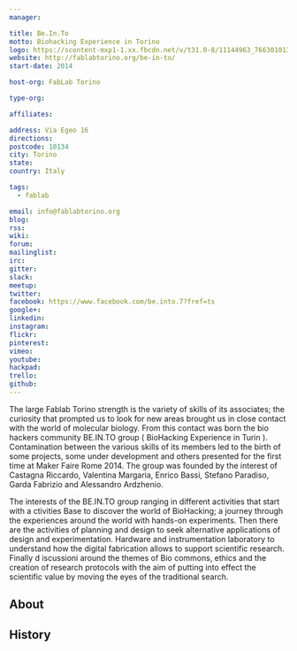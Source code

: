 ```yaml
---
manager:

title: Be.In.To
motto: Biohacking Experience in Torino
logo: https://scontent-mxp1-1.xx.fbcdn.net/v/t31.0-8/11144963_766301013490137_5453581812439270609_o.jpg?oh=5098d01b9a5f6bf8b15ec5ee96a94416&oe=590F98F7
website: http://fablabtorino.org/be-in-to/
start-date: 2014

host-org: FabLab Torino

type-org:

affiliates:

address: Via Egeo 16
directions:
postcode: 10134
city: Torino
state:
country: Italy

tags:
  - fablab

email: info@fablabtorino.org
blog:
rss:
wiki:
forum:
mailinglist:
irc:
gitter:
slack:
meetup:
twitter:
facebook: https://www.facebook.com/be.into.7?fref=ts
google+:
linkedin:
instagram:
flickr:
pinterest:
vimeo:
youtube:
hackpad:
trello:
github:
---
```


The large Fablab Torino strength is the variety of skills of its associates; the curiosity that prompted us to look for new areas brought us in close contact with the world of molecular biology. From this contact was born the bio hackers community BE.IN.TO group ( BioHacking Experience in Turin ). Contamination between the various skills of its members led to the birth of some projects, some under development and others presented for the first time at Maker Faire Rome 2014. The group was founded by the interest of Castagna Riccardo, Valentina Margaria, Enrico Bassi, Stefano Paradiso, Garda Fabrizio and Alessandro Ardzhenio.

The interests of the BE.IN.TO group ranging in different activities that start with a ctivities Base to discover the world of BioHacking; a journey through the experiences around the world with hands-on experiments. Then there are the  activities of planning and design to seek alternative applications of design and experimentation. Hardware and instrumentation laboratory to understand how the digital fabrication allows to support scientific research. Finally  d iscussioni around the themes of Bio commons, ethics and the creation of research protocols with the aim of putting into effect the scientific value by moving the eyes of the traditional search.



## About

## History
